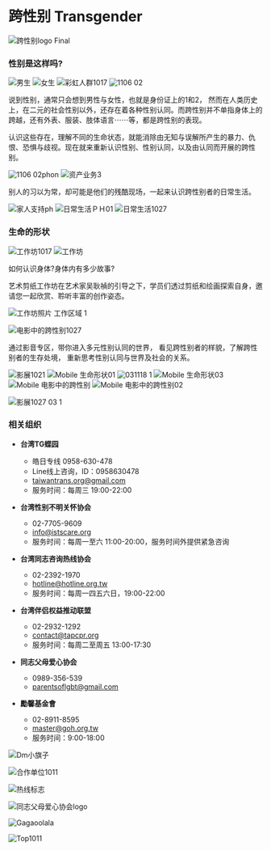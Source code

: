 # 跨性别 Transgender

![跨性别logo Final](https://transgender.taipei/wp-content/uploads/2021/10/跨性别logo-final.png)

### 性别是这样吗?

![男生](https://transgender.taipei/wp-content/uploads/2021/11/男生.jpg)
![女生](https://transgender.taipei/wp-content/uploads/2021/11/女生.jpg)
![彩虹人群1017](https://transgender.taipei/wp-content/uploads/2021/10/彩虹人群1017.jpg)
![1106 02](https://transgender.taipei/wp-content/uploads/2021/11/1106-02.jpg)

说到性别，通常只会想到男性与女性，也就是身份证上的1和2， 然而在人类历史上，在二元的社会性别以外，还存在着各种性别认同。而跨性别并不单指身体上的跨越，还有外表、服装、肢体语言⋯⋯等，都是跨性别的表现。

认识这些存在，理解不同的生命状态，就能消除由无知与误解所产生的暴力、仇恨、恐惧与歧视。现在就来重新认识性别、性别认同，以及由认同而开展的跨性别。

![1106 02phon](https://transgender.taipei/wp-content/uploads/2021/11/1106-02PHON.jpg)
![资产业务3](https://transgender.taipei/wp-content/uploads/2021/10/资产3.png)

别人的习以为常，却可能是他们的残酷现场，一起来认识跨性别者的日常生活。

![家人支持ph](https://transgender.taipei/wp-content/uploads/2021/10/家人支持ph.png)
![日常生活ＰＨ01](https://transgender.taipei/wp-content/uploads/2021/10/日常生活ＰＨ01.jpg)
![日常生活1027](https://transgender.taipei/wp-content/uploads/2021/10/日常生活1027.png)

### 生命的形状

![工作坊1017](https://transgender.taipei/wp-content/uploads/2021/10/工作坊1017.png)
![工作坊](https://transgender.taipei/wp-content/uploads/2021/10/工作坊.png)

如何认识身体?身体内有多少故事?

艺术剪纸工作坊在艺术家吴耿禎的引导之下，学员们透过剪纸和绘画探索自身，邀请您一起欣赏、聆听丰富的创作姿态。

![工作坊照片 工作区域 1](https://transgender.taipei/wp-content/uploads/2021/11/工作坊照片_工作区域-1.jpg)

![电影中的跨性别1027](https://transgender.taipei/wp-content/uploads/2021/10/电影中的跨性别1027.png)

通过影音专区，带你进入多元性别认同的世界， 看见跨性别者的样貌，了解跨性别者的生存处境， 重新思考性别认同与世界及社会的关系。

![影展1021](https://transgender.taipei/wp-content/uploads/2021/10/影展1021.png)
![Mobile 生命形状01](https://transgender.taipei/wp-content/uploads/2021/10/mobile_生命形状01.jpg)
![031118 1](https://transgender.taipei/wp-content/uploads/2021/11/031118-1.jpg)
![Mobile 生命形状03](https://transgender.taipei/wp-content/uploads/2021/10/mobile_生命形状03.jpg)
![Mobile 电影中的跨性别](https://transgender.taipei/wp-content/uploads/2021/10/mobile_电影中的跨性别.jpg)
![Mobile 电影中的跨性别02](https://transgender.taipei/wp-content/uploads/2021/10/mobile_电影中的跨性别02.jpg)

![影展1027 03 1](https://transgender.taipei/wp-content/uploads/2021/10/影展1027-03-1.jpg)

### 相关组织

- **台湾TG蝶园**
  - 皓日专线 0958-630-478 
  - Line线上咨询，ID：0958630478 
  - taiwantrans.org@gmail.com 
  - 服务时间：每周三 19:00-22:00  

- **台湾性别不明关怀协会**
  - 02-7705-9609 
  - info@istscare.org 
  - 服务时间：每周一至六 11:00-20:00，服务时间外提供紧急咨询 

- **台湾同志咨询热线协会**
  - 02-2392-1970 
  - hotline@hotline.org.tw 
  - 服务时间：每周一四五六日，19:00-22:00 

- **台湾伴侣权益推动联盟**
  - 02-2932-1292 
  - contact@tapcpr.org 
  - 服务时间：每周二至周五 13:00-17:30 

- **同志父母爱心协会**
  - 0989-356-539 
  - parentsoflgbt@gmail.com 

- **勵馨基金會**
  - 02-8911-8595 
  - master@goh.org.tw 
  - 服务时间：9:00-18:00 

![Dm小旗子](https://transgender.taipei/wp-content/uploads/2021/10/DM小旗子.png)

![合作单位1011](https://transgender.taipei/wp-content/uploads/2021/10/合作单位1011.png)

![热线标志](https://transgender.taipei/wp-content/uploads/2021/10/热线标准字_横式＿浅色底用.png)

![同志父母爱心协会logo](https://transgender.taipei/wp-content/uploads/2021/10/同志父母爱心协会logo.png)

![Gagaoolala](https://transgender.taipei/wp-content/uploads/2021/10/gagaoolala.png)

![Top1011](https://transgender.taipei/wp-content/uploads/2021/10/TOP1011.png)